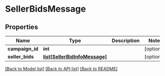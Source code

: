 # SellerBidsMessage

## Properties
Name | Type | Description | Notes
------------ | ------------- | ------------- | -------------
**campaign_id** | **int** |  | [optional] 
**seller_bids** | [**list[SellerBidInfoMessage]**](SellerBidInfoMessage.md) |  | [optional] 

[[Back to Model list]](../README.md#documentation-for-models) [[Back to API list]](../README.md#documentation-for-api-endpoints) [[Back to README]](../README.md)


